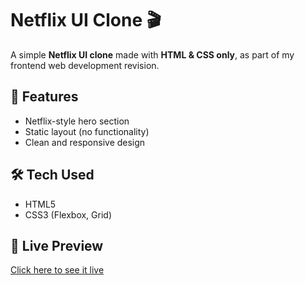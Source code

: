 # Netflix UI Clone 🎬

A simple **Netflix UI clone** made with **HTML & CSS only**, as part of my frontend web development revision.

## 🚀 Features

- Netflix-style hero section
- Static layout (no functionality)
- Clean and responsive design

## 🛠️ Tech Used

- HTML5
- CSS3 (Flexbox, Grid)

## 📡 Live Preview

[Click here to see it live](https://rishabhdixit999.github.io/netflix-ui-clone/)

